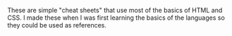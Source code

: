 These are simple "cheat sheets" that use most of the basics of HTML and CSS. I made these when I was first learning the basics of the languages so they could be used as references.
